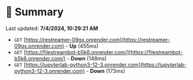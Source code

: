 # 📖 Summary
Last updated: **7/4/2024, 10:29:21 AM**

- `GET` [https://restreamer-09gx.onrender.com](https://restreamer-09gx.onrender.com) - **Up** (455ms)
- `GET` [https://filestreambot-b5k6.onrender.com/](https://filestreambot-b5k6.onrender.com/) - **Down** (148ms)
- `GET` [https://jupyterlab-python3-12-3.onrender.com](https://jupyterlab-python3-12-3.onrender.com) - **Down** (173ms)

